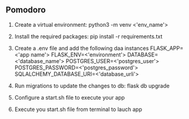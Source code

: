 ## Pomodoro 

1. Create a virtual environment: python3 -m venv <'env_name'>

2. Install the required packages: pip install -r requirements.txt

3. Create a .env file and add the following daa instances
    FLASK_APP=<'app name'>
    FLASK_ENV=<'environment'>
    DATABASE=<'database_name'>
    POSTGRES_USER=<'postgres_user'>
    POSTGRES_PASSWORD=<'postgres_password'>
    SQLALCHEMY_DATABASE_URI=<'database_urli'>

4. Run migrations to update the changes to db: flask db upgrade
5. Configure a start.sh file to execute your app
6. Execute you start.sh file from terminal to lauch app